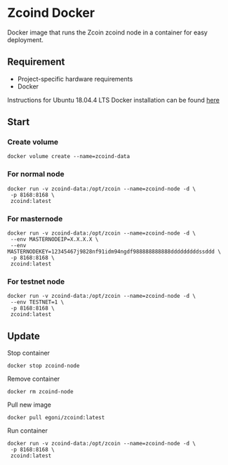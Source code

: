 # Zcoind Docker
Docker image that runs the Zcoin zcoind node in a container for easy deployment.

## Requirement
* Project-specific hardware requirements
* Docker

Instructions for Ubuntu 18.04.4 LTS Docker installation can be found [here](https://github.com/egoni/docker/blob/master/README.md)
## Start
### Create volume
```
docker volume create --name=zcoind-data
```
### For normal node
```
docker run -v zcoind-data:/opt/zcoin --name=zcoind-node -d \
 -p 8168:8168 \
 zcoind:latest
```
### For masternode
```
docker run -v zcoind-data:/opt/zcoin --name=zcoind-node -d \
 --env MASTERNODEIP=X.X.X.X \
 --env MASTERNODEKEY=12345467j9828nf91idm94ngdf988888888888dddddddddssddd \
 -p 8168:8168 \
 zcoind:latest
```
### For testnet node
```
docker run -v zcoind-data:/opt/zcoin --name=zcoind-node -d \
 --env TESTNET=1 \
 -p 8168:8168 \
 zcoind:latest
```
## Update
Stop container
```
docker stop zcoind-node
```
Remove container
```
docker rm zcoind-node
```
Pull new image
```
docker pull egoni/zcoind:latest
```
Run container
```
docker run -v zcoind-data:/opt/zcoin --name=zcoind-node -d \
 -p 8168:8168 \
 zcoind:latest
```


